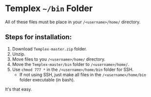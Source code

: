 # Templex `~/bin` Folder

All of these files must be place in your `/<username>/home/` directory.

## Steps for installation:
1. Download `Templex-master.zip` folder.
2. Unzip.
3. Move files to you `/<username>/home/` directory.
4. Move the `Templex-master/bin` folder to `/<username>/home/`.
5. Use `chmod 777 *` in the `/<username>/home/bin` folder for SSH.
    * If not using SSH, just make all files in the `/<username>/home/bin` folder executable (in bash).

It's that easy.
